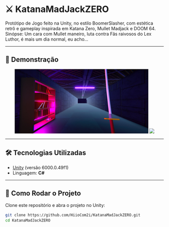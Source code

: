 # ⚔️ KatanaMadJackZERO

Protótipo de Jogo feito na Unity, no estilo BoomerSlasher, com estética retrô e gameplay inspirada em Katana Zero, Mullet Madjack e DOOM 64. Sinópse: Um cara com Mullet maneiro, luta contra Fãs raivosos do Lex Luthor, é mais um dia normal, eu acho...
 

---

## 📸 Demonstração


<p align="center">
  <img src="Assets/ReadmeAssets/KatanPrint.jpeg" width="425"/>
  <img src="Assets/ReadmeAssets/katanaaaa.gif" width="400"/>
</p>



---

## 🛠 Tecnologias Utilizadas

- [Unity](https://unity.com/) (versão 6000.0.49f1)
- Linguagem: **C#**


---

## 🚀 Como Rodar o Projeto

Clone este repositório e abra o projeto no Unity:

```bash
git clone https://github.com/HiioCom2i/KatanaMadJackZERO.git
cd KatanaMadJackZERO

